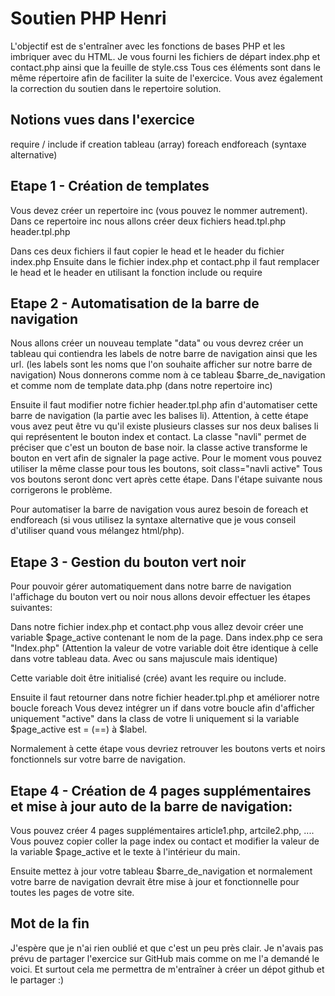 # Soutien PHP Henri

L'objectif est de s'entraîner avec les fonctions de bases PHP et les imbriquer avec du HTML. Je vous fourni les fichiers de départ index.php et contact.php ainsi que la feuille de style.css
Tous ces éléments sont dans le même répertoire afin de faciliter la suite de l'exercice.
Vous avez également la correction du soutien dans le repertoire solution.

## Notions vues dans l'exercice

require / include
if
creation tableau (array)
foreach
endforeach (syntaxe alternative)

## Etape 1 - Création de templates

Vous devez créer un repertoire inc (vous pouvez le nommer autrement).
Dans ce repertoire inc nous allons créer deux fichiers
    head.tpl.php
    header.tpl.php

Dans ces deux fichiers il faut copier le head et le header du fichier index.php
Ensuite dans le fichier index.php et contact.php il faut remplacer le head et le header en utilisant la fonction include ou require

## Etape 2 - Automatisation de la barre de navigation

Nous allons créer un nouveau template "data" ou vous devrez créer un tableau qui contiendra les labels de notre barre de navigation ainsi que les url. (les labels sont les noms que l'on souhaite afficher sur notre barre de navigation)
Nous donnerons comme nom à ce tableau  $barre_de_navigation et comme nom de template data.php (dans notre repertoire inc)

Ensuite il faut modifier notre fichier header.tpl.php afin d'automatiser cette barre de navigation (la partie avec les balises li).
Attention, à cette étape vous avez peut être vu qu'il existe plusieurs classes sur nos deux balises li qui représentent le bouton index et contact. La classe "navli" permet de préciser que c'est un bouton de base noir. la classe active transforme le bouton en vert afin de signaler la page active.
Pour le moment vous pouvez utiliser la même classe pour tous les boutons, soit class="navli active"
Tous vos boutons seront donc vert après cette étape. Dans l'étape suivante nous corrigerons le problème.

Pour automatiser la barre de navigation vous aurez besoin de foreach et endforeach (si vous utilisez la syntaxe alternative que je vous conseil d'utiliser quand vous mélangez html/php).

## Etape 3 - Gestion du bouton vert noir

Pour pouvoir gérer automatiquement dans notre barre de navigation l'affichage du bouton vert ou noir nous allons devoir effectuer les étapes suivantes:

Dans notre fichier index.php et contact.php vous allez devoir créer une variable $page_active contenant le nom de la page.
Dans index.php ce sera "Index.php"  (Attention la valeur de votre variable doit être identique à celle dans votre tableau data. Avec ou sans majuscule mais identique)

Cette variable doit être initialisé (crée) avant les require ou include.

Ensuite il faut retourner dans notre fichier header.tpl.php et améliorer notre boucle foreach
Vous devez intégrer un if dans votre boucle afin d'afficher uniquement "active" dans la class de votre li uniquement si la variable $page_active est = (==) à $label.

Normalement à cette étape vous devriez retrouver les boutons verts et noirs fonctionnels sur votre barre de navigation.

## Etape 4 - Création de 4 pages supplémentaires et mise à jour auto de la barre de navigation:

Vous pouvez créer 4 pages supplémentaires article1.php, artcile2.php, .... Vous pouvez copier coller la page index ou contact et modifier la valeur de la variable $page_active et le texte à l'intérieur du main.

Ensuite mettez à jour votre tableau $barre_de_navigation et normalement votre barre de navigation devrait être mise à jour et fonctionnelle pour toutes les pages de votre site.

## Mot de la fin

J'espère que je n'ai rien oublié et que c'est un peu près clair. Je n'avais pas prévu de partager l'exercice sur GitHub mais comme on me l'a demandé le voici. Et surtout cela me permettra de m'entraîner à créer un dépot github et le partager :)

